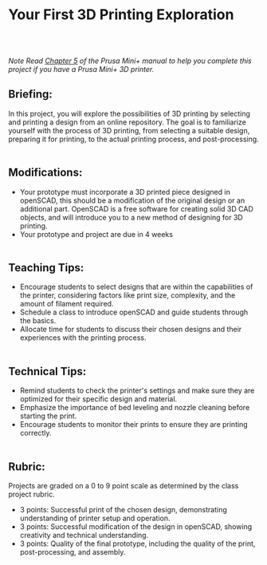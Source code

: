 # Your First 3D Printing Exploration
<br><br>

*Note Read* [*Chapter 5*](https://cdn.prusa3d.com/downloads/manual/prusa3d_manual_mini_en.pdf#%5B%7B%22num%22%3A121%2C%22gen%22%3A0%7D%2C%7B%22name%22%3A%22XYZ%22%7D%2C0%2C297.272%2Cnull%5D) *of the Prusa Mini+ manual to help you complete this project if you have a Prusa Mini+ 3D printer.*

## Briefing:
In this project, you will explore the possibilities of 3D printing by selecting and printing a design from an online repository. The goal is to familiarize yourself with the process of 3D printing, from selecting a suitable design, preparing it for printing, to the actual printing process, and post-processing.
<br><br>

## Modifications: 
- Your prototype must incorporate a 3D printed piece designed in openSCAD, this should be a modification of the original design or an additional part. OpenSCAD is a free software for creating solid 3D CAD objects, and will introduce you to a new method of designing for 3D printing.
- Your prototype and project are due in 4 weeks
<br><br>

## Teaching Tips:
- Encourage students to select designs that are within the capabilities of the printer, considering factors like print size, complexity, and the amount of filament required.
- Schedule a class to introduce openSCAD and guide students through the basics.
- Allocate time for students to discuss their chosen designs and their experiences with the printing process.
<br><br>

## Technical Tips:
- Remind students to check the printer's settings and make sure they are optimized for their specific design and material.
- Emphasize the importance of bed leveling and nozzle cleaning before starting the print.
- Encourage students to monitor their prints to ensure they are printing correctly.
<br><br>

## Rubric:
Projects are graded on a 0 to 9 point scale as determined by the class project rubric.
- 3 points: Successful print of the chosen design, demonstrating understanding of printer setup and operation.
- 3 points: Successful modification of the design in openSCAD, showing creativity and technical understanding.
- 3 points: Quality of the final prototype, including the quality of the print, post-processing, and assembly. 
<br><br>